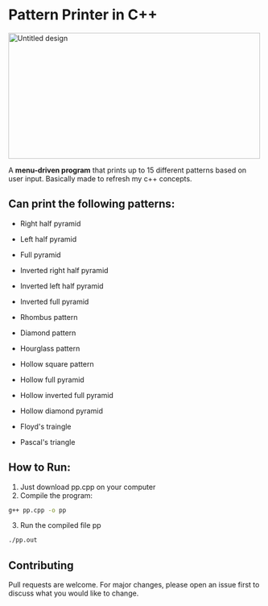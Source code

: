 # Pattern Printer in C++
<img width="500" height="250" alt="Untitled design" src="https://github.com/user-attachments/assets/e52dd3b3-06b2-4ab4-8d44-5f198e91f08f" />


A **menu-driven program** that prints up to 15 different patterns based on user input.
Basically made to refresh my c++ concepts.

## Can print the following patterns:
- Right half pyramid        
                  
- Left half pyramid
- Full pyramid
- Inverted right half pyramid
- Inverted left half pyramid
- Inverted full pyramid
- Rhombus pattern
- Diamond pattern
- Hourglass pattern
- Hollow square pattern
- Hollow full pyramid
- Hollow inverted full pyramid
- Hollow diamond pyramid
- Floyd's traingle
- Pascal's triangle


## How to Run:
1. Just download pp.cpp on your computer
2. Compile the program:
```bash
g++ pp.cpp -o pp
   ```
3. Run the compiled file pp
```bash
./pp.out
```
## Contributing
Pull requests are welcome. For major changes, please open an issue first to discuss what you would like to change.

